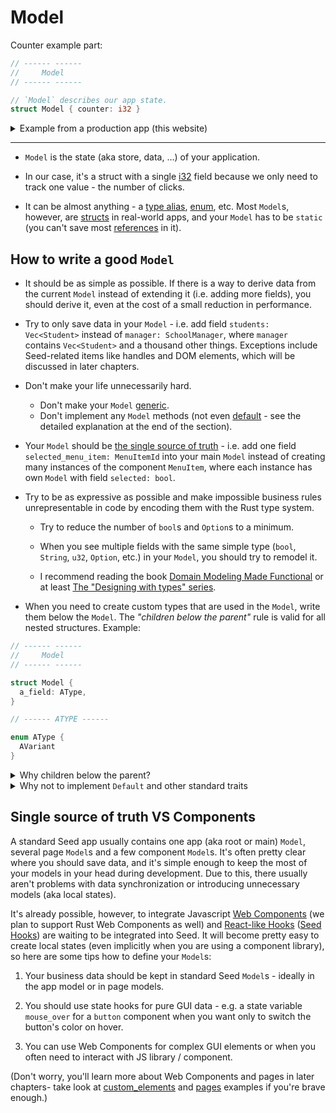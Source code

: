 # Model

Counter example part:

```rust
// ------ ------
//     Model
// ------ ------

// `Model` describes our app state.
struct Model { counter: i32 }
```

<details>
<summary>Example from a production app (this website)</summary>

```rust
pub struct Model {
    pub base_url: Url,
    pub page: Page,
    pub selected_seed_version: SeedVersion,
    pub guide_list_visibility: Visibility,
    pub menu_visibility: Visibility,
    pub in_prerendering: bool,
    pub guides: Vec<Guide>,
    pub search_query: String,
    pub matched_guides: Vec<Guide>,
    pub mode: Mode,
}
```

</details>

---

- `Model` is the state (aka store, data, ...) of your application.

- In our case, it's a struct with a single [i32](https://doc.rust-lang.org/book/ch03-02-data-types.html#integer-types) field because we only need to track one value - the number of clicks.

- It can be almost anything -  a [type alias](https://doc.rust-lang.org/book/ch19-04-advanced-types.html?highlight=alias#creating-type-synonyms-with-type-aliases), [enum](https://doc.rust-lang.org/book/ch06-00-enums.html), etc. Most `Model`s, however, are [structs](https://doc.rust-lang.org/book/ch05-00-structs.html) in real-world apps, and your `Model` has to be `static` (you can't save most [references](https://doc.rust-lang.org/book/ch04-02-references-and-borrowing.html#references-and-borrowing) in it).

## How to write a good `Model`

- It should be as simple as possible. If there is a way to derive data from the current `Model` instead of extending it (i.e. adding more fields), you should derive it, even at the cost of a small reduction in performance.

- Try to only save data in your `Model` - i.e. add field `students: Vec<Student>` instead of `manager: SchoolManager`, where `manager` contains `Vec<Student>` and a thousand other things. Exceptions include Seed-related items like handles and DOM elements, which will be discussed in later chapters. 

- Don't make your life unnecessarily hard.
  - Don't make your `Model` [generic](https://doc.rust-lang.org/book/ch10-00-generics.html).
  - Don't implement any `Model` methods (not even [default](https://doc.rust-lang.org/std/default/trait.Default.html) - see the detailed explanation at the end of the section).

- Your `Model` should be [the single source of truth](https://en.wikipedia.org/wiki/Single_source_of_truth) - i.e. add one field `selected_menu_item: MenuItemId` into your main `Model` instead of creating many instances of the component `MenuItem`, where each instance has own `Model` with field `selected: bool`.

- Try to be as expressive as possible and make impossible business rules unrepresentable in code by encoding them with the Rust type system.

   - Try to reduce the number of `bool`s and `Option`s to a minimum.

   - When you see multiple fields with the same simple type (`bool`, `String`, `u32`, `Option`, etc.) in your `Model`, you should try to remodel it.

   - I recommend reading the book [Domain Modeling Made Functional](https://fsharpforfunandprofit.com/books/) or at least [The "Designing with types" series](https://fsharpforfunandprofit.com/series/designing-with-types.html).

- When you need to create custom types that are used in the `Model`, write them below the `Model`. The *"children below the parent"* rule is valid for all nested structures. Example:
```rust
// ------ ------
//     Model
// ------ ------

struct Model {
  a_field: AType,
}

// ------ ATYPE ------

enum AType {
  AVariant
}

```
<details>
<summary>Why children below the parent?</summary>

Imagine some code with this pattern:
```
ChildA
impls for ChildA
ChildB
ChildC
..
Parent
```
In this pattern, you don't know which children are interesting for you because you don't know how and where they are used until you see also the parent.

Human short-term memory can hold only cca 7 items - that means it's very easily overloaded by reading child definitions and as a result the reader will start to jump between children and the parent to empty space and decrease cognitive load.

You can improve DX by moving children below the parent to allow readers to filter interesting children.

Another reason is scanning - readers (especially advanced developers) scan the code and try to recognize familiar patterns or basic building blocks - blocks like
```rust
// ------ ------
//     xxxxx
// ------ ------

xxxxxx Model / init / .. {
```
effectively work as checkpoints for the eyes.

</details>

<details>
<summary>Why not to implement <code>Default</code> and other standard traits</summary>

All implementations of standard traits (e.g. `From`, `Into`, `Default`, `Display`) are generally very useful only if the item (`struct`, `enum`...) is used in multiple contexts or with multiple other items - the generalization then makes sense because it implies that you are writing idiomatic Rust, and it plays nicely with other standard traits and items.  However, when you start to implement standard traits for many items, your codebase slowly turns into a sea of `.into()`, `::default()`, `.to_string()`, etc.

As the result:

   - You lose expressive domain-specific names, so it can be pretty hard to orient yourself when reading the code.
   - It bloats the code because standard traits have to cover many cases, so they tend to be more complicated.
   - You need to "bend" some parts of your code so they can be written with those implemented traits, which also makes the code harder to read and likely slows it down.

**`Default` trait**: We assume `xx::default()` calls are pretty cheap operations (see `Default` for [primitive types](https://doc.rust-lang.org/src/core/default.rs.html#132) or [Vec](https://doc.rust-lang.org/src/alloc/vec.rs.html#2334-2339)) - in most cases there isn't even memory allocation on the heap, and you probably won't find more expensive operations in `Default` implementations for other items. When you write more sophisticated `Default` code for your item and somebody uses this item in a nested structure, he will be very surprised once he writes some benchmarks.

One Seed user was even able to accidentally write a recursive loop of nested complex `Default`s that was causing stack overflows.

In Seed apps, you only need to instantiate `Model` once, so when you implement `Default` for `Model`:
  - It only bloats the code.
  - You'll have a tendency to overwrite default values in the `init` function because some `Model` parts will depend on `Url` or other values which results in worse readability and slower code. (You'll learn about `init` and `Url` in later chapters.)
  - It sends the misleading signal that `Model` is/can be created on multiple places.

</details>


## Single source of truth VS Components

A standard Seed app usually contains one app (aka root or main) `Model`, several page `Model`s and a few component `Model`s. It's often pretty clear where you should save data, and it's simple enough to keep the most of your models in your head during development. Due to this, there usually aren't problems with data synchronization or introducing unnecessary models (aka local states).

It's already possible, however, to integrate Javascript [Web Components](https://developer.mozilla.org/en-US/docs/Web/Web_Components) (we plan to support Rust Web Components as well) and [React-like Hooks](https://reactjs.org/docs/hooks-overview.html#state-hook) ([Seed Hooks](https://seed-style-hooks.netlify.app/hooks_home)) are waiting to be integrated into Seed. It will become pretty easy to create local states (even implicitly when you are using a component library), so here are some tips how to define your `Model`s:

1. Your business data should be kept in standard Seed `Model`s - ideally in the app model or in page models.

1. You should use state hooks for pure GUI data - e.g. a state variable `mouse_over` for a `button` component when you want only to switch the button's color on hover.

1. You can use Web Components for complex GUI elements or when you often need to interact with JS library / component.

(Don't worry, you'll learn more about Web Components and pages in later chapters- take look at [custom_elements](https://github.com/seed-rs/seed/tree/d514b2131a9e94f5ffe965f3d0ac74763a11aeb6/examples/custom_elements) and [pages](https://github.com/seed-rs/seed/tree/d514b2131a9e94f5ffe965f3d0ac74763a11aeb6/examples/pages) examples if you're brave enough.)
